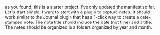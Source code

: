 as you found, this is a starter project. i've only updated the manifest so far. Let's start simple. I want to start with a plugin to capture notes. It should work simliar to
the Journal plugin that has a 1-click way to create a date-stamped note. The note title should include the date (not time) and a title. The notes should be organized in a
folders organized by year and month.
